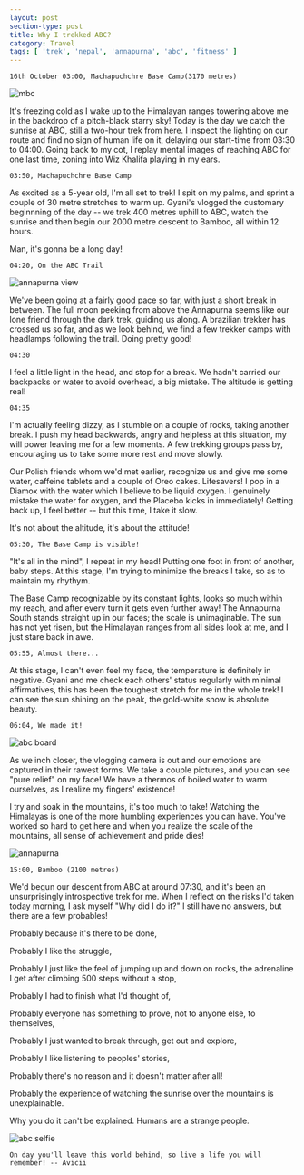 ```yaml
---
layout: post
section-type: post
title: Why I trekked ABC?
category: Travel
tags: [ 'trek', 'nepal', 'annapurna', 'abc', 'fitness' ]
---
```


`16th October 03:00, Machapuchchre Base Camp(3170 metres)`

![mbc]({{site.baseurl}}/images/mbc.jpg)

It's freezing cold as I wake up to the Himalayan ranges towering above me in the backdrop of a pitch-black starry sky! Today is the day we catch the sunrise at ABC, still a two-hour trek from here. I inspect the lighting on our route and find no sign of human life on it, delaying our start-time from 03:30 to 04:00. Going back to my cot, I replay mental images of reaching ABC for one last time, zoning into Wiz Khalifa playing in my ears. 

`03:50, Machapuchchre Base Camp`

As excited as a 5-year old, I'm all set to trek! I spit on my palms, and sprint a couple of 30 metre stretches to warm up. Gyani's vlogged the customary beginnning of the day -- we trek 400 metres uphill to ABC, watch the sunrise and then begin our 2000 metre descent to Bamboo, all within 12 hours. 

Man, it's gonna be a long day!   

`04:20, On the ABC Trail`

![annapurna view]({{site.baseurl}}/images/annapurna_view.jpg)

We've been going at a fairly good pace so far, with just a short break in between. The full moon peeking from above the Annapurna seems like our lone friend through the dark trek, guiding us along. A brazilian trekker has crossed us so far, and as we look behind, we find a few trekker camps with headlamps following the trail. Doing pretty good!

`04:30` 

I feel a little light in the head, and stop for a break. We hadn't carried our backpacks or water to avoid overhead, a big mistake. The altitude is getting real!

`04:35`

I'm actually feeling dizzy, as I stumble on a couple of rocks, taking another break. I push my head backwards, angry and helpless at this situation, my will power leaving me for a few moments. A few trekking groups pass by, encouraging us to take some more rest and move slowly. 


Our Polish friends whom we'd met earlier, recognize us and give me some water, caffeine tablets and a couple of Oreo cakes. Lifesavers! I pop in a Diamox with the water which I believe to be liquid oxygen. I genuinely mistake the water for oxygen, and the Placebo kicks in immediately! Getting back up, I feel better -- but this time, I take it slow.

It's not about the altitude, it's about the attitude!

`05:30, The Base Camp is visible!`

"It's all in the mind", I repeat in my head! Putting one foot in front of another, baby steps. At this stage, I'm trying to minimize the breaks I take, so as to maintain my rhythym. 

The Base Camp recognizable by its constant lights, looks so much within my reach, and after every turn it gets even further away! The Annapurna South stands straight up in our faces; the scale is unimaginable. The sun has not yet risen, but the Himalayan ranges from all sides look at me, and I just stare back in awe.     

`05:55, Almost there...`

At this stage, I can't even feel my face, the temperature is definitely in negative. Gyani and me check each others' status regularly with minimal affirmatives, this has been the toughest stretch for me in the whole trek! I can see the sun shining on the peak, the gold-white snow is absolute beauty.

`06:04, We made it!`

![abc board]({{site.baseurl}}/images/abc_board.jpg)

As we inch closer, the vlogging camera is out and our emotions are captured in their rawest forms. We take a couple pictures, and you can see "pure relief" on my face! We have a thermos of boiled water to warm ourselves, as I realize my fingers' existence!

I try and soak in the mountains, it's too much to take! Watching the Himalayas is one of the more humbling experiences you can have. You've worked so hard to get here and when you realize the scale of the mountains, all sense of achievement and pride dies!

![annapurna]({{site.baseurl}}/images/annapurna.jpg)

`15:00, Bamboo (2100 metres)`

We'd begun our descent from ABC at around 07:30, and it's been an unsurprisingly introspective trek for me. When I reflect on the risks I'd taken today morning, I ask myself "Why did I do it?" I still have no answers, but there are a few probables! 

Probably because it's there to be done,


Probably I like the struggle,


Probably I just like the feel of jumping up and down on rocks, the adrenaline I get after climbing 500 steps without a stop,


Probably I had to finish what I'd thought of,


Probably everyone has something to prove, not to anyone else, to themselves,


Probably I just wanted to break through, get out and explore,


Probably I like listening to peoples' stories,


Probably there's no reason and it doesn't matter after all!


Probably the experience of watching the sunrise over the mountains is unexplainable. 

Why you do it can't be explained. Humans are a strange people.

![abc selfie]({{site.baseurl}}/images/abc_selfie.jpg)


`On day you'll leave this world behind, so live a life you will remember! -- Avicii`






